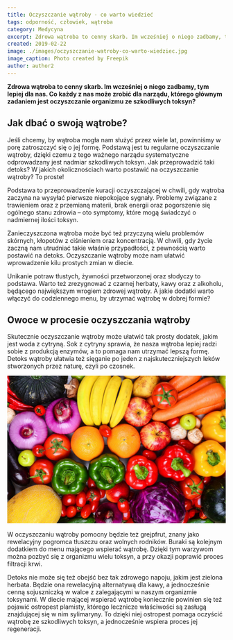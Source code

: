 ```yaml
---
title: Oczyszczanie wątroby - co warto wiedzieć
tags: odporność, człowiek, wątroba
category: Medycyna
excerpt: Zdrowa wątroba to cenny skarb. Im wcześniej o niego zadbamy, tym lepiej dla nas
created: 2019-02-22
image: ./images/oczyszczanie-watroby-co-warto-wiedziec.jpg
image_caption: Photo created by Freepik
author: author2
---
```


**Zdrowa wątroba to cenny skarb. Im wcześniej o niego zadbamy, tym lepiej dla nas. Co każdy z nas może zrobić dla narządu, którego głównym zadaniem jest oczyszczanie organizmu ze szkodliwych toksyn?**


## Jak dbać o swoją wątrobe?

Jeśli chcemy, by wątroba mogła nam służyć przez wiele lat, powinniśmy w porę zatroszczyć się o jej formę. Podstawą jest tu regularne oczyszczanie wątroby, dzięki czemu z tego ważnego narządu systematyczne odprowadzany jest nadmiar szkodliwych toksyn. Jak przeprowadzić taki detoks? W jakich okolicznościach warto postawić na oczyszczanie wątroby? To proste!

Podstawa to przeprowadzenie kuracji oczyszczającej w chwili, gdy wątroba zaczyna na wysyłać pierwsze niepokojące sygnały. Problemy związane z trawieniem oraz z przemianą materii, brak energii oraz pogorszenie się ogólnego stanu zdrowia – oto symptomy, które mogą świadczyć o nadmiernej ilości toksyn. 

Zanieczyszczona wątroba może być też przyczyną wielu problemów skórnych, kłopotów z ciśnieniem oraz koncentracją. W chwili, gdy życie zaczną nam utrudniać takie właśnie przypadłości, z pewnością warto postawić na detoks. Oczyszczanie wątroby może nam ułatwić wprowadzenie kilu prostych zmian w diecie. 

Unikanie potraw tłustych, żywności przetworzonej oraz słodyczy to podstawa. Warto też zrezygnować z czarnej herbaty, kawy oraz z alkoholu, będącego największym wrogiem zdrowej wątroby. A jakie dodatki warto włączyć do codziennego menu, by utrzymać wątrobę w dobrej formie?

## Owoce w procesie oczyszczania wątroby

Skutecznie oczyszczanie wątroby może ułatwić tak prosty dodatek, jakim jest woda z cytryną. Sok z cytryny sprawia, że nasza wątroba lepiej radzi sobie z produkcją enzymów, a to pomaga nam utrzymać lepszą formę. Detoks wątroby ułatwia też sięganie po jeden z najskuteczniejszych leków stworzonych przez naturę, czyli po czosnek. 

![warzywa owoce oczyszczanie wątroby](.\images\warzywa-owoce-proces-oczyszczania-watroby.jpg "Proces oczyszczania wątroby")

W oczyszczaniu wątroby pomocny będzie też grejpfrut, znany jako rewelacyjny pogromca tłuszczu oraz wolnych rodników. Buraki są kolejnym dodatkiem do menu mającego wspierać wątrobę. Dzięki tym warzywom można pozbyć się z organizmu wielu toksyn, a przy okazji poprawić proces filtracji krwi. 

Detoks nie może się też obejść bez tak zdrowego napoju, jakim jest zielona herbata. Będzie ona rewelacyjną alternatywą dla kawy, a jednocześnie cenną sojuszniczką w walce z zalegającymi w naszym organizmie toksynami. W diecie mającej wspierać wątrobę koniecznie powinien się też pojawić ostropest plamisty, którego lecznicze właściwości są zasługą znajdującej się w nim sylimaryny. To dzięki niej ostropest pomaga oczyścić wątrobę ze szkodliwych toksyn, a jednocześnie wspiera proces jej regeneracji.
